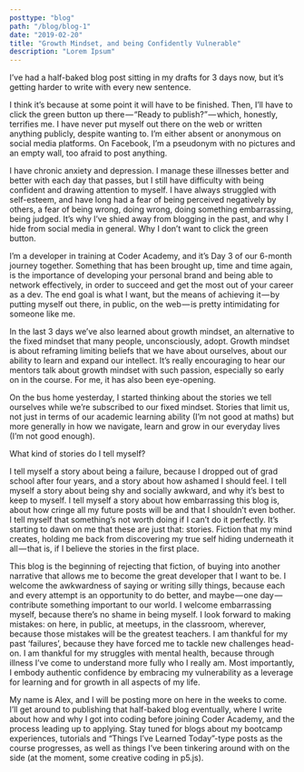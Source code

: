 ```yaml
---
posttype: "blog"
path: "/blog/blog-1"
date: "2019-02-20"
title: "Growth Mindset, and being Confidently Vulnerable"
description: "Lorem Ipsum"
---
```




I’ve had a half-baked blog post sitting in my drafts for 3 days now, but it’s getting harder to write with every new sentence.

I think it’s because at some point it will have to be finished. Then, I’ll have to click the green button up there — “Ready to publish?” — which, honestly, terrifies me. I have never put myself out there on the web or written anything publicly, despite wanting to. I’m either absent or anonymous on social media platforms. On Facebook, I’m a pseudonym with no pictures and an empty wall, too afraid to post anything.

I have chronic anxiety and depression. I manage these illnesses better and better with each day that passes, but I still have difficulty with being confident and drawing attention to myself. I have always struggled with self-esteem, and have long had a fear of being perceived negatively by others, a fear of being wrong, doing wrong, doing something embarrassing, being judged. It’s why I’ve shied away from blogging in the past, and why I hide from social media in general. Why I don’t want to click the green button.

I’m a developer in training at Coder Academy, and it’s Day 3 of our 6-month journey together. Something that has been brought up, time and time again, is the importance of developing your personal brand and being able to network effectively, in order to succeed and get the most out of your career as a dev. The end goal is what I want, but the means of achieving it — by putting myself out there, in public, on the web — is pretty intimidating for someone like me.

In the last 3 days we’ve also learned about growth mindset, an alternative to the fixed mindset that many people, unconsciously, adopt. Growth mindset is about reframing limiting beliefs that we have about ourselves, about our ability to learn and expand our intellect. It’s really encouraging to hear our mentors talk about growth mindset with such passion, especially so early on in the course. For me, it has also been eye-opening.

On the bus home yesterday, I started thinking about the stories we tell ourselves while we’re subscribed to our fixed mindset. Stories that limit us, not just in terms of our academic learning ability (I’m not good at maths) but more generally in how we navigate, learn and grow in our everyday lives (I’m not good enough).

What kind of stories do I tell myself?

I tell myself a story about being a failure, because I dropped out of grad school after four years, and a story about how ashamed I should feel. I tell myself a story about being shy and socially awkward, and why it’s best to keep to myself. I tell myself a story about how embarrassing this blog is, about how cringe all my future posts will be and that I shouldn’t even bother. I tell myself that something’s not worth doing if I can’t do it perfectly. It’s starting to dawn on me that these are just that: stories. Fiction that my mind creates, holding me back from discovering my true self hiding underneath it all — that is, if I believe the stories in the first place.

This blog is the beginning of rejecting that fiction, of buying into another narrative that allows me to become the great developer that I want to be. I welcome the awkwardness of saying or writing silly things, because each and every attempt is an opportunity to do better, and maybe — one day — contribute something important to our world. I welcome embarrassing myself, because there’s no shame in being myself. I look forward to making mistakes: on here, in public, at meetups, in the classroom, wherever, because those mistakes will be the greatest teachers. I am thankful for my past ‘failures’, because they have forced me to tackle new challenges head-on. I am thankful for my struggles with mental health, because through illness I’ve come to understand more fully who I really am. Most importantly, I embody authentic confidence by embracing my vulnerability as a leverage for learning and for growth in all aspects of my life.

My name is Alex, and I will be posting more on here in the weeks to come. I’ll get around to publishing that half-baked blog eventually, where I write about how and why I got into coding before joining Coder Academy, and the process leading up to applying. Stay tuned for blogs about my bootcamp experiences, tutorials and “Things I’ve Learned Today”-type posts as the course progresses, as well as things I’ve been tinkering around with on the side (at the moment, some creative coding in p5.js).